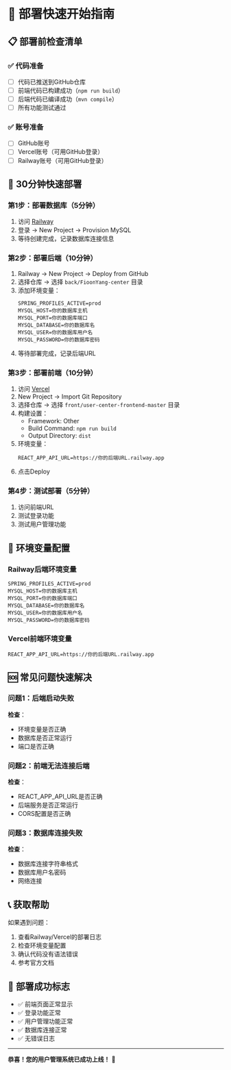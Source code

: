 # 🚀 部署快速开始指南

## 📋 部署前检查清单

### ✅ 代码准备
- [ ] 代码已推送到GitHub仓库
- [ ] 前端代码已构建成功（`npm run build`）
- [ ] 后端代码已编译成功（`mvn compile`）
- [ ] 所有功能测试通过

### ✅ 账号准备
- [ ] GitHub账号
- [ ] Vercel账号（可用GitHub登录）
- [ ] Railway账号（可用GitHub登录）

## 🎯 30分钟快速部署

### 第1步：部署数据库（5分钟）
1. 访问 [Railway](https://railway.app/)
2. 登录 → New Project → Provision MySQL
3. 等待创建完成，记录数据库连接信息

### 第2步：部署后端（10分钟）
1. Railway → New Project → Deploy from GitHub
2. 选择仓库 → 选择 `back/FioonYang-center` 目录
3. 添加环境变量：
   ```
   SPRING_PROFILES_ACTIVE=prod
   MYSQL_HOST=你的数据库主机
   MYSQL_PORT=你的数据库端口
   MYSQL_DATABASE=你的数据库名
   MYSQL_USER=你的数据库用户名
   MYSQL_PASSWORD=你的数据库密码
   ```
4. 等待部署完成，记录后端URL

### 第3步：部署前端（10分钟）
1. 访问 [Vercel](https://vercel.com/)
2. New Project → Import Git Repository
3. 选择仓库 → 选择 `front/user-center-frontend-master` 目录
4. 构建设置：
   - Framework: Other
   - Build Command: `npm run build`
   - Output Directory: `dist`
5. 环境变量：
   ```
   REACT_APP_API_URL=https://你的后端URL.railway.app
   ```
6. 点击Deploy

### 第4步：测试部署（5分钟）
1. 访问前端URL
2. 测试登录功能
3. 测试用户管理功能

## 🔧 环境变量配置

### Railway后端环境变量
```
SPRING_PROFILES_ACTIVE=prod
MYSQL_HOST=你的数据库主机
MYSQL_PORT=你的数据库端口
MYSQL_DATABASE=你的数据库名
MYSQL_USER=你的数据库用户名
MYSQL_PASSWORD=你的数据库密码
```

### Vercel前端环境变量
```
REACT_APP_API_URL=https://你的后端URL.railway.app
```

## 🆘 常见问题快速解决

### 问题1：后端启动失败
**检查**：
- 环境变量是否正确
- 数据库是否正常运行
- 端口是否正确

### 问题2：前端无法连接后端
**检查**：
- REACT_APP_API_URL是否正确
- 后端服务是否正常运行
- CORS配置是否正确

### 问题3：数据库连接失败
**检查**：
- 数据库连接字符串格式
- 数据库用户名密码
- 网络连接

## 📞 获取帮助

如果遇到问题：
1. 查看Railway/Vercel的部署日志
2. 检查环境变量配置
3. 确认代码没有语法错误
4. 参考官方文档

## 🎉 部署成功标志

- ✅ 前端页面正常显示
- ✅ 登录功能正常
- ✅ 用户管理功能正常
- ✅ 数据库连接正常
- ✅ 无错误日志

---

**恭喜！您的用户管理系统已成功上线！** 🎊
